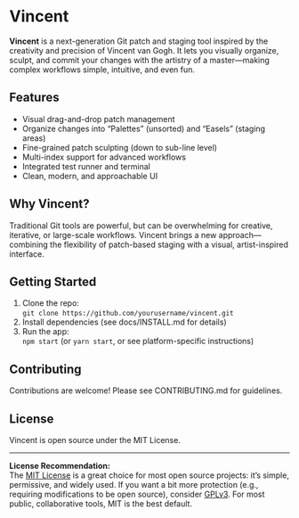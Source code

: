 # Vincent

**Vincent** is a next-generation Git patch and staging tool inspired by the creativity and precision of Vincent van Gogh. It lets you visually organize, sculpt, and commit your changes with the artistry of a master—making complex workflows simple, intuitive, and even fun.

## Features

- Visual drag-and-drop patch management
- Organize changes into “Palettes” (unsorted) and “Easels” (staging areas)
- Fine-grained patch sculpting (down to sub-line level)
- Multi-index support for advanced workflows
- Integrated test runner and terminal
- Clean, modern, and approachable UI

## Why Vincent?

Traditional Git tools are powerful, but can be overwhelming for creative, iterative, or large-scale workflows. Vincent brings a new approach—combining the flexibility of patch-based staging with a visual, artist-inspired interface.

## Getting Started

1. Clone the repo:  
   `git clone https://github.com/yourusername/vincent.git`
2. Install dependencies (see docs/INSTALL.md for details)
3. Run the app:  
   `npm start` (or `yarn start`, or see platform-specific instructions)

## Contributing

Contributions are welcome! Please see CONTRIBUTING.md for guidelines.

## License

Vincent is open source under the MIT License.

---

**License Recommendation:**  
The [MIT License](https://opensource.org/licenses/MIT) is a great choice for most open source projects: it’s simple, permissive, and widely used. If you want a bit more protection (e.g., requiring modifications to be open source), consider [GPLv3](https://www.gnu.org/licenses/gpl-3.0.html). For most public, collaborative tools, MIT is the best default.